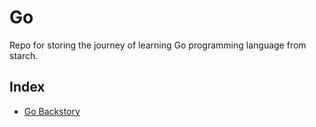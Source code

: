 # Go
Repo for storing the journey of learning Go programming language from starch.

## Index
- [Go Backstory](./backstory.md)
